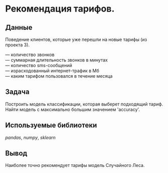 # Рекомендация тарифов.


## Данные

Поведение клиентов, которые уже перешли на новые тарифы (из проекта 3).     

— количество звонков  
— суммарная длительность звонков в минутах  
— количество sms-сообщений  
— израсходованный интернет-трафик в Мб  
— каким тарифом пользовался в течение месяца   

## Задача

Построить модель классификации, которая выберет подходящий тариф.  
Найти модель с максимально большим значением 'accuracy'.     

## Используемые библиотеки
*pandas*, *numpy*, *sklearn* 

## Вывод

Наиболее точно рекомендует тарифы модель Случайного Леса. 
